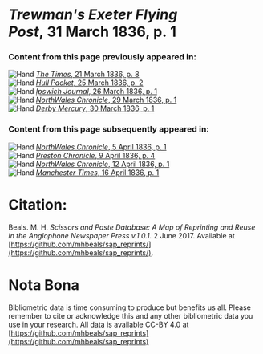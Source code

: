 # *Trewman's Exeter Flying Post*, 31 March 1836, p. 1  
  
### Content from this page previously appeared in:  
![Hand](http://scissorsandpaste.net/wp-content/uploads/2017/06/smallhandpointer.png) [*The Times*, 21 March 1836, p. 8](https://mhbeals.github.io/sap_html/The-Times/The-Times-21-March-1836-p-8)  
![Hand](http://scissorsandpaste.net/wp-content/uploads/2017/06/smallhandpointer.png) [*Hull Packet*, 25 March 1836, p. 2](https://mhbeals.github.io/sap_html/Hull-Packet/Hull-Packet-25-March-1836-p-2)  
![Hand](http://scissorsandpaste.net/wp-content/uploads/2017/06/smallhandpointer.png) [*Ipswich Journal*, 26 March 1836, p. 1](https://mhbeals.github.io/sap_html/Ipswich-Journal/Ipswich-Journal-26-March-1836-p-1)  
![Hand](http://scissorsandpaste.net/wp-content/uploads/2017/06/smallhandpointer.png) [*NorthWales Chronicle*, 29 March 1836, p. 1](https://mhbeals.github.io/sap_html/NorthWales-Chronicle/NorthWales-Chronicle-29-March-1836-p-1)  
![Hand](http://scissorsandpaste.net/wp-content/uploads/2017/06/smallhandpointer.png) [*Derby Mercury*, 30 March 1836, p. 1](https://mhbeals.github.io/sap_html/Derby-Mercury/Derby-Mercury-30-March-1836-p-1)  
  
### Content from this page subsequently appeared in:  
![Hand](http://scissorsandpaste.net/wp-content/uploads/2017/06/smallhandpointer.png) [*NorthWales Chronicle*, 5 April 1836, p. 1](https://mhbeals.github.io/sap_html/NorthWales-Chronicle/NorthWales-Chronicle-5-April-1836-p-1)  
![Hand](http://scissorsandpaste.net/wp-content/uploads/2017/06/smallhandpointer.png) [*Preston Chronicle*, 9 April 1836, p. 4](https://mhbeals.github.io/sap_html/Preston-Chronicle/Preston-Chronicle-9-April-1836-p-4)  
![Hand](http://scissorsandpaste.net/wp-content/uploads/2017/06/smallhandpointer.png) [*NorthWales Chronicle*, 12 April 1836, p. 1](https://mhbeals.github.io/sap_html/NorthWales-Chronicle/NorthWales-Chronicle-12-April-1836-p-1)  
![Hand](http://scissorsandpaste.net/wp-content/uploads/2017/06/smallhandpointer.png) [*Manchester Times*, 16 April 1836, p. 1](https://mhbeals.github.io/sap_html/Manchester-Times/Manchester-Times-16-April-1836-p-1)  


# Citation: 

Beals. M. H. *Scissors and Paste Database: A Map of Reprinting and Reuse in the Anglophone Newspaper Press v.1.0.1.* 2 June 2017. Available at [https://github.com/mhbeals/sap_reprints/](https://github.com/mhbeals/sap_reprints/). 

# Nota Bona

Bibliometric data is time consuming to produce but benefits us all. Please remember to cite or acknowledge this and any other bibliometric data you use in your research. All data is available CC-BY 4.0 at [https://github.com/mhbeals/sap_reprints](https://github.com/mhbeals/sap_reprints)